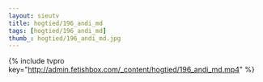 ```yaml
--- 
layout: sieutv
title: hogtied/196_andi_md
tags: [hogtied/196_andi_md]
thumb_: hogtied/196_andi_md.jpg
---
```

{% include tvpro key="http://admin.fetishbox.com/_content/hogtied/196_andi_md.mp4" %} 
